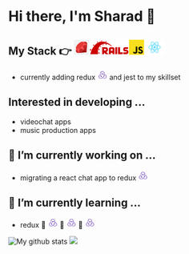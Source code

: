 # Hi there, I'm Sharad 👋

## My Stack 👉 <img src = "./images/ruby.png" height="30"/><img src ="./images/rails.png" height="30"/><img src ="./images/javascript.png" height="30"/><img src = "./images/react.png" height="30"/>

- currently adding redux <img src = "./images/redux.png" height="20"/> and jest to my skillset

## Interested in developing ...

- videochat apps
- music production apps

## 🔭 I’m currently working on ...

- migrating a react chat app to redux <img src = "./images/redux.png" height="20"/>

## 🌱 I’m currently learning ...

- redux 🦆 <img src = "./images/redux.png" height="20"/> 🦆 <img src = "./images/redux.png" height="20"/> 🦆 <img src = "./images/redux.png" height="20"/>

![My github stats](https://github-readme-stats.vercel.app/api?username=s-satsangi&show_icons=true&hide=[%22issues%22])
<img src = "https://github-readme-stats.vercel.app/api/top-langs/?username=s-satsangi&layout=compact">

<!--
**s-satsangi/s-satsangi** is a ✨ _special_ ✨ repository because its `README.md` (this file) appears on your GitHub profile.

Here are some ideas to get you started:


- 👯 I’m looking to collaborate on ...
- 🤔 I’m looking for help with ...
- 💬 Ask me about ...
- 📫 How to reach me: ...
- 😄 Pronouns: ...
- ⚡ Fun fact: ...
-->
